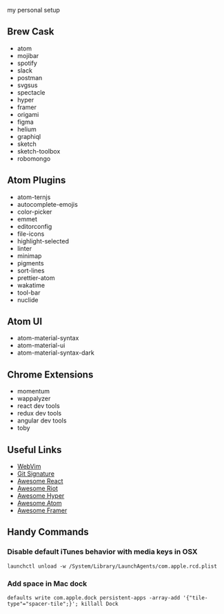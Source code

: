 my personal setup

## Brew Cask
 - atom
 - mojibar
 - spotify
 - slack
 - postman
 - svgsus
 - spectacle
 - hyper
 - framer
 - origami
 - figma
 - helium
 - graphiql
 - sketch
 - sketch-toolbox
 - robomongo

## Atom Plugins
  - atom-ternjs
  - autocomplete-emojis
  - color-picker
  - emmet
  - editorconfig
  - file-icons
  - highlight-selected
  - linter
  - minimap
  - pigments
  - sort-lines
  - prettier-atom
  - wakatime
  - tool-bar
  - nuclide

## Atom UI
  - atom-material-syntax
  - atom-material-ui
  - atom-material-syntax-dark

## Chrome Extensions
  - momentum
  - wappalyzer
  - react dev tools
  - redux dev tools
  - angular dev tools
  - toby

## Useful Links
- [WebVim](https://github.com/vim-dist/webvim)
- [Git Signature](https://git-scm.com/book/en/v2/Git-Tools-Signing-Your-Work)
- [Awesome React](https://github.com/enaqx/awesome-react)
- [Awesome Riot](https://github.com/pankajparashar/awesome-riotjs)
- [Awesome Hyper](https://github.com/bnb/awesome-hyper)
- [Awesome Atom](https://github.com/mehcode/awesome-atom)
- [Awesome Framer](https://github.com/podo/awesome-framer)

## Handy Commands

### Disable default iTunes behavior with media keys in OSX

`launchctl unload -w /System/Library/LaunchAgents/com.apple.rcd.plist`

### Add space in Mac dock

`defaults write com.apple.dock persistent-apps -array-add '{"tile-type"="spacer-tile";}'; killall Dock`
